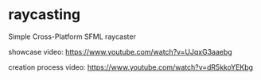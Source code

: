 # raycasting
Simple Cross-Platform SFML raycaster

showcase video: https://www.youtube.com/watch?v=UJqxG3aaebg

creation process video: https://www.youtube.com/watch?v=dR5kkoYEKbg
